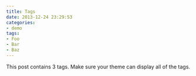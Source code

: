 ```yaml
---
title: Tags
date: 2013-12-24 23:29:53
categories:
- demo
tags:
- Foo
- Bar
- Baz
---
```


This post contains 3 tags. Make sure your theme can display all of the tags.

